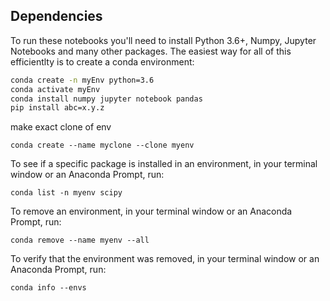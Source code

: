 ﻿## Dependencies

To run these notebooks you'll need to install Python 3.6+, Numpy, Jupyter Notebooks and many other packages. The easiest way for all of this efficientlty is to create a conda environment:

```bash
conda create -n myEnv python=3.6
conda activate myEnv
conda install numpy jupyter notebook pandas
pip install abc=x.y.z
```

make exact clone of env
```
conda create --name myclone --clone myenv
```

To see if a specific package is installed in an environment, in your terminal window or an Anaconda Prompt, run:
```
conda list -n myenv scipy
```

To remove an environment, in your terminal window or an Anaconda Prompt, run:
```
conda remove --name myenv --all
```

To verify that the environment was removed, in your terminal window or an Anaconda Prompt, run:
```
conda info --envs
```